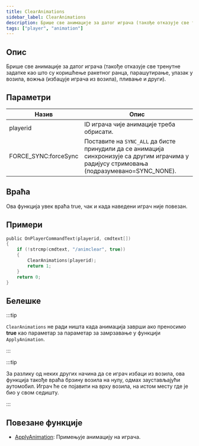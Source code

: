 ```yaml
---
title: ClearAnimations
sidebar_label: ClearAnimations
description: Брише све анимације за датог играча (такође отказује све тренутне задатке као што су коришћење ракетног ранца, парашутирање, улазак у возила, вожња (избацује играча из возила), пливање и други).
tags: ["player", "animation"]
---
```


## Опис

Брише све анимације за датог играча (такође отказује све тренутне задатке као што су коришћење ракетног ранца, парашутирање, улазак у возила, вожња (избацује играча из возила), пливање и други).

## Параметри

| Назив                 | Опис                                                                                                          |
| -------------------- | -------------------------------------------------------------------------------------------------------------------- |
| playerid             | ID играча чије анимације треба обрисати.                                                                     |
| FORCE_SYNC:forceSync | Поставите на `SYNC_ALL` да бисте принудили да се анимација синхронизује са другим играчима у радијусу стримовања (подразумевано=SYNC_NONE). |

## Враћа

Ова функција увек враћа true, чак и када наведени играч није повезан.

## Примери

```c
public OnPlayerCommandText(playerid, cmdtext[])
{
    if (!strcmp(cmdtext, "/animclear", true))
    {
        ClearAnimations(playerid);
        return 1;
    }
    return 0;
}
```

## Белешке

:::tip

`ClearAnimations` не ради ништа када анимација заврши ако преносимо **true** као параметар за параметар за замрзавање у функцији `ApplyAnimation`.

:::

:::tip

За разлику од неких других начина да се играч избаци из возила, ова функција такође враћа брзину возила на нулу, одмах заустављајући аутомобил. Играч ће се појавити на врху возила, на истом месту где је био у свом седишту.

:::

## Повезане функције

- [ApplyAnimation](ApplyAnimation): Примењује анимацију на играча.
